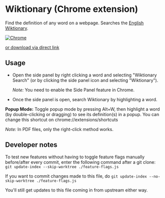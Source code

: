 # Wiktionary (Chrome extension)

Find the definition of any word on a webpage. Searches the [English Wiktionary](https://en.wiktionary.org).

[![Chrome](https://storage.googleapis.com/web-dev-uploads/image/WlD8wC6g8khYWPJUsQceQkhXSlv1/UV4C4ybeBTsZt43U4xis.png "Chrome")](https://chrome.google.com/webstore/detail/wiktionary/cgeoeehlcbijkefhlmcnoahlelccfndj)

[or download via direct link](https://github.com/danial23/wiktionary-chrome-extension/releases/download/v0.2.2/wiktionary-chrome-extension.crx)

## Usage

- Open the side panel by right clicking a word and selecting "Wiktionary Search" (or by clicking the side panel icon and selecting "Wiktionary").

  _Note:_ You need to enable the Side Panel feature in Chrome.

- Once the side panel is open, search Wiktionary by highlighting a word.

**Popup Mode:** Toggle popup mode by pressing Alt+W, then highlight a word (by double-clicking or dragging) to see its definition(s) in a popup. You can change this shortcut on chrome://extensions/shortcuts

_Note:_ In PDF files, only the right-click method works.

## Developer notes

To test new features without having to toggle feature flags manually before/after every commit, enter the following command after a git clone: `git update-index --skip-worktree ./feature-flags.js`

If you want to commit changes made to this file, do `git update-index --no-skip-worktree ./feature-flags.js`

You'll still get updates to this file coming in from upstream either way.
